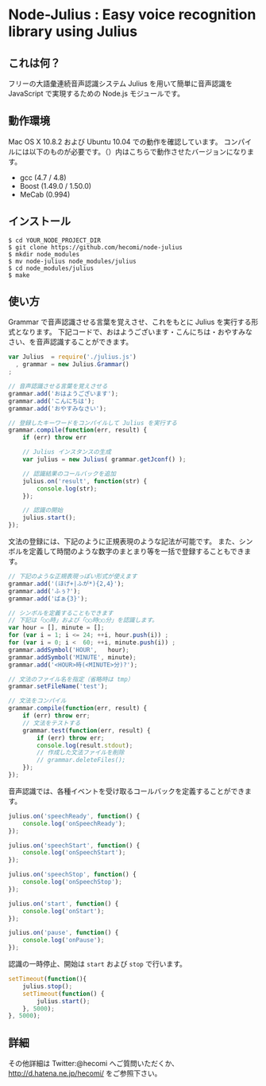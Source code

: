 Node-Julius : Easy voice recognition library using Julius
=============

これは何？
--------------
フリーの大語彙連続音声認識システム Julius を用いて簡単に音声認識を JavaScript で実現するための Node.js モジュールです。

動作環境
--------------
Mac OS X 10.8.2 および Ubuntu 10.04 での動作を確認しています。
コンパイルには以下のものが必要です。（）内はこちらで動作させたバージョンになります。

+ gcc    (4.7 / 4.8)
+ Boost  (1.49.0 / 1.50.0)
+ MeCab  (0.994)

インストール
--------------
	$ cd YOUR_NODE_PROJECT_DIR
	$ git clone https://github.com/hecomi/node-julius
	$ mkdir node_modules
	$ mv node-julius node_modules/julius
	$ cd node_modules/julius
	$ make

使い方
--------------
Grammar で音声認識させる言葉を覚えさせ、これをもとに Julius を実行する形式となります。
下記コードで、おはようございます・こんにちは・おやすみなさい、を音声認識することができます。

```javascript
var Julius  = require('./julius.js')
  , grammar = new Julius.Grammar()
;

// 音声認識させる言葉を覚えさせる
grammar.add('おはようございます');
grammar.add('こんにちは');
grammar.add('おやすみなさい');

// 登録したキーワードをコンパイルして Julius を実行する
grammar.compile(function(err, result) {
	if (err) throw err

	// Julius インスタンスの生成
	var julius = new Julius( grammar.getJconf() );

	// 認識結果のコールバックを追加
	julius.on('result', function(str) {
		console.log(str);
	});

	// 認識の開始
	julius.start();
});
```

文法の登録には、下記のように正規表現のような記法が可能です。
また、シンボルを定義して時間のような数字のまとまり等を一括で登録することもできます。

```javascript
// 下記のような正規表現っぽい形式が使えます
grammar.add('(ほげ+|ふが*){2,4}');
grammar.add('ふぅ?');
grammar.add('ばぁ{3}');

// シンボルを定義することもできます
// 下記は「○○時」および「○○時○○分」を認識します。
var hour = [], minute = [];
for (var i = 1; i <= 24; ++i, hour.push(i)) ;
for (var i = 0; i <  60; ++i, minute.push(i)) ;
grammar.addSymbol('HOUR',   hour);
grammar.addSymbol('MINUTE', minute);
grammar.add('<HOUR>時(<MINUTE>分)?');

// 文法のファイル名を指定（省略時は tmp）
grammar.setFileName('test');

// 文法をコンパイル
grammar.compile(function(err, result) {
	if (err) throw err;
	// 文法をテストする
	grammar.test(function(err, result) {
		if (err) throw err;
		console.log(result.stdout);
		// 作成した文法ファイルを削除
		// grammar.deleteFiles();
	});
});
```

音声認識では、各種イベントを受け取るコールバックを定義することができます。

```javascript
julius.on('speechReady', function() {
	console.log('onSpeechReady');
});

julius.on('speechStart', function() {
	console.log('onSpeechStart');
});

julius.on('speechStop', function() {
	console.log('onSpeechStop');
});

julius.on('start', function() {
	console.log('onStart');
});

julius.on('pause', function() {
	console.log('onPause');
});
```

認識の一時停止、開始は `start` および `stop` で行います。

```javascript
setTimeout(function(){
	julius.stop();
	setTimeout(function() {
		julius.start();
	}, 5000);
}, 5000);
```

詳細
--------------
その他詳細は Twitter:@hecomi へご質問いただくか、http://d.hatena.ne.jp/hecomi/ をご参照下さい。

